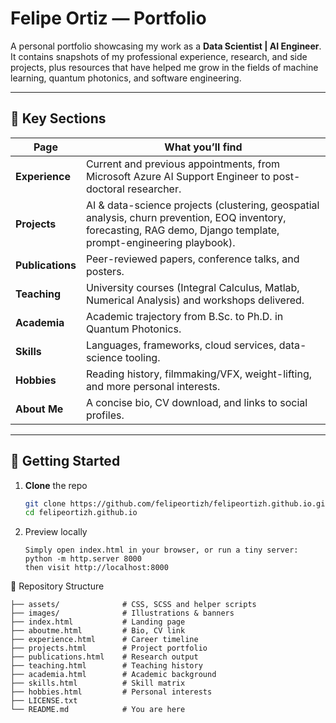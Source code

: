 # Felipe Ortiz — Portfolio


A personal portfolio showcasing my work as a **Data Scientist | AI Engineer**.  
It contains snapshots of my professional experience, research, and side projects, plus resources that have helped me grow in the fields of machine learning, quantum photonics, and software engineering.

---

## 📌 Key Sections

| Page | What you’ll find |
|------|------------------|
| **Experience**      | Current and previous appointments, from Microsoft Azure AI Support Engineer to post-doctoral researcher. |
| **Projects**        | AI & data-science projects (clustering, geospatial analysis, churn prevention, EOQ inventory, forecasting, RAG demo, Django template, prompt-engineering playbook). |
| **Publications**    | Peer-reviewed papers, conference talks, and posters. |
| **Teaching**        | University courses (Integral Calculus, Matlab, Numerical Analysis) and workshops delivered. |
| **Academia**        | Academic trajectory from B.Sc. to Ph.D. in Quantum Photonics. |
| **Skills**          | Languages, frameworks, cloud services, data-science tooling. |
| **Hobbies**         | Reading history, filmmaking/VFX, weight-lifting, and more personal interests. |
| **About Me**        | A concise bio, CV download, and links to social profiles. |


---

## 🚀 Getting Started

1. **Clone** the repo  
   ```bash
   git clone https://github.com/felipeortizh/felipeortizh.github.io.git
   cd felipeortizh.github.io

2. Preview locally
   ```
   Simply open index.html in your browser, or run a tiny server:
   python -m http.server 8000 
   then visit http://localhost:8000
   ```


📂 Repository Structure

```
├── assets/              # CSS, SCSS and helper scripts
├── images/              # Illustrations & banners
├── index.html           # Landing page
├── aboutme.html         # Bio, CV link
├── experience.html      # Career timeline
├── projects.html        # Project portfolio
├── publications.html    # Research output
├── teaching.html        # Teaching history
├── academia.html        # Academic background
├── skills.html          # Skill matrix
├── hobbies.html         # Personal interests
├── LICENSE.txt
└── README.md            # You are here
```
